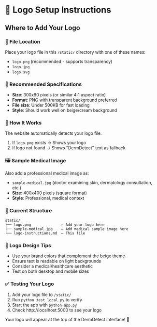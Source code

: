 # 🎨 Logo Setup Instructions

## Where to Add Your Logo

### 📁 File Location
Place your logo file in this `/static/` directory with one of these names:
- `logo.png` (recommended - supports transparency)
- `logo.jpg` 
- `logo.svg`

### 📏 Recommended Specifications
- **Size**: 300x80 pixels (or similar 4:1 aspect ratio)
- **Format**: PNG with transparent background preferred
- **File size**: Under 500KB for fast loading
- **Style**: Should work well on beige/cream background

### 🎯 How It Works
The website automatically detects your logo file:
1. If `logo.png` exists → Shows your logo
2. If logo not found → Shows "DermDetect" text as fallback

### 🖼️ Sample Medical Image
Also add a professional medical image as:
- `sample-medical.jpg` (doctor examining skin, dermatology consultation, etc.)
- **Size**: 400x400 pixels (square format)
- **Style**: Professional, medical context

### 📂 Current Structure
```
static/
├── logo.png              ← Add your logo here
├── sample-medical.jpg    ← Add medical sample image here
└── logo-instructions.md  ← This file
```

### 🎨 Logo Design Tips
- Use your brand colors that complement the beige theme
- Ensure text is readable on light backgrounds
- Consider a medical/healthcare aesthetic
- Test on both desktop and mobile sizes

### ✅ Testing Your Logo
1. Add your logo file to `/static/`
2. Run `python test_local.py` to verify
3. Start the app with `python app.py`
4. Check http://localhost:5000 to see your logo

Your logo will appear at the top of the DermDetect interface! 🎉